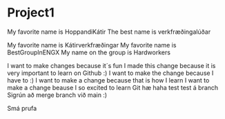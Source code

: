 # Project1
My favorite name is HoppandiKátir
The best name is verkfræðingalúðar

My favorite name is Kátirverkfræðingar
My favorite name is BestGroupInENGX
My name on the group is Hardworkers

I want to make changes because it´s fun
I made this change because it is very important to learn on Github :)
I want to make the change because I have to :)
I want to make a change because that is how I learn
I want to make a change beause I so excited to learn Git
hæ haha test
test á branch
Sigrún að merge branch við main :)

Smá prufa